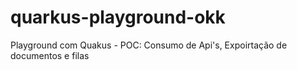# quarkus-playground-okk
Playground com Quakus - POC: Consumo de Api's, Expoirtação de documentos e filas
